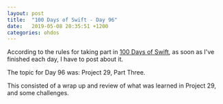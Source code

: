 ```yaml
---
layout: post
title:  "100 Days of Swift - Day 96"
date:   2019-05-08 20:35:51 +1200
categories: ohdos
---
```

According to the rules for taking part in [100 Days of Swift](https://www.hackingwithswift.com/100), as soon as I've finished each day, I have to post about it.

The topic for Day 96 was: Project 29, Part Three.

This consisted of a wrap up and review of what was learned in Project 29, and some challenges.
